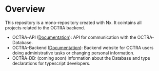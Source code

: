 # Overview

This repository is a mono-repository created with Nx. It cointains all projects related to the OCTRA backend.

- OCTRA-API ([Documentation](https://github.com/IPS-LMU/octra-backend/tree/main/apps/octra-api/)): API for communication with the OCTRA-Database.
- OCTRA-Backend ([Documentation](https://github.com/IPS-LMU/octra-backend/tree/main/apps/octra-backend/)): Backend website for OCTRA users doing administrative tasks or changing personal information.
- OCTRA-DB: (coming soon) Information about the Database and type declarations for typescript developers.
